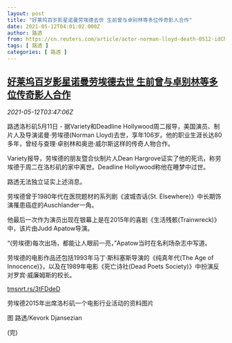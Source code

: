 ```yaml
---
layout: post
title: "好莱坞百岁影星诺曼劳埃德去世 生前曾与卓别林等多位传奇影人合作"
date: 2021-05-12T04:01:02.000Z
author: 路透
from: https://cn.reuters.com/article/actor-norman-lloyd-death-0512-idCNKBS2CT09R
tags: [ 路透 ]
categories: [ 路透 ]
---
```

<!--1620792062000-->
[好莱坞百岁影星诺曼劳埃德去世 生前曾与卓别林等多位传奇影人合作](https://cn.reuters.com/article/actor-norman-lloyd-death-0512-idCNKBS2CT09R)
------

<div>
<div><i>2021-05-12T03:47:06Z</i></div><p>路透洛杉矶5月11日 - 据Variety和Deadline Hollywood周二报导，美国演员、制片人及导演诺曼·劳埃德(Norman Lloyd)去世，享年106岁。他的职业生涯长达80多年，曾经与查理·卓别林和奥逊·威尔斯这样的传奇人物合作。</p><p>Variety报导，劳埃德的朋友暨合伙制片人Dean Hargrove证实了他的死讯，称劳埃德于周二在洛杉矶的家中离世。Deadline Hollywood称他在睡梦中过世。</p><p>路透无法独立证实上述消息。</p><p>劳埃德曾于1980年代在医院题材的系列剧《波城杏话(St. Elsewhere)》中长期饰演罹患癌症的Auschlander一角。</p><p>他最后一次作为演员出现在银幕上是在2015年的喜剧《生活残骸(Trainwreck)》中，该片由Judd Apatow导演。</p><p>“(劳埃德)每次出场，都能让人眼前一亮，”Apatow当时在名利场杂志中写道。</p><p>劳埃德的电影作品还包括1993年马丁·斯科塞斯导演的《纯真年代(The Age of Innocence)》，以及在1989年电影《死亡诗社(Dead Poets Society)》中扮演反对罗宾·威廉姆斯的校长。</p><p><a href="https://tmsnrt.rs/3tFDdeD">tmsnrt.rs/3tFDdeD</a></p><p>劳埃德2015年出席洛杉矶一个电影行业活动的资料图片</p><p>图 路透/Kevork Djansezian</p><p>(完)</p>
</div>
